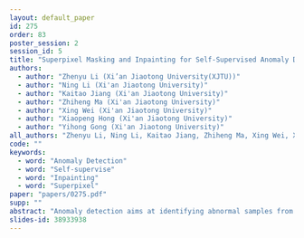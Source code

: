 ```yaml
---
layout: default_paper
id: 275
order: 83
poster_session: 2
session_id: 5
title: "Superpixel Masking and Inpainting for Self-Supervised Anomaly Detection"
authors:
  - author: "Zhenyu Li (Xi’an Jiaotong University(XJTU))"
  - author: "Ning Li (Xi'an Jiaotong University)"
  - author: "Kaitao Jiang (Xi'an Jiaotong University)"
  - author: "Zhiheng Ma (Xi'an Jiaotong University)"
  - author: "Xing Wei (Xi'an Jiaotong University)"
  - author: "Xiaopeng Hong (Xi'an Jiaotong University)"
  - author: "Yihong Gong (Xi'an Jiaotong University)"
all_authors: "Zhenyu Li, Ning Li, Kaitao Jiang, Zhiheng Ma, Xing Wei, Xiaopeng Hong and Yihong Gong"
code: ""
keywords:
  - word: "Anomaly Detection"
  - word: "Self-supervise"
  - word: "Inpainting"
  - word: "Superpixel"
paper: "papers/0275.pdf"
supp: ""
abstract: "Anomaly detection aims at identifying abnormal samples from the normal ones. Existing methods are usually supervised or detect anomalies at the instance level without localization. In this work, we propose an unsupervised method called Superpixel Masking And Inpainting (SMAI) to identify and locate anomalies in images. Specifically, superpixel segmentation is first performed on the images. Then an inpainting module is trained to learn the spatial and texture information of the normal samples through random superpixel masking and restoration. Therefore, the model can reconstruct the superpixel mask with normal content. At the inference stage, we mask the image using superpixels and restore them one by one. By comparing the mask areas of the original image and its reconstruction, we can identify and locate the abnormal regions. We conducted a comprehensive evaluation of SMAI on the latest MVTec anomaly detection dataset, and it shows that SMAI plays favorably against state-of-the-art methods."
slides-id: 38933938
---
```

